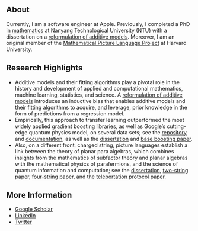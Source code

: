 About
----------------

Currently, I am a software engineer at Apple. Previously, I completed a
PhD in [mathematics](https://www.ntu.edu.sg/spms) at Nanyang
Technological University (NTU) with a dissertation on a
[reformulation of additive models](https://hdl.handle.net/10356/163311). 
Moreover, I am an original member of the 
[Mathematical Picture Language Project](https://mathpicture.fas.harvard.edu/)
at Harvard University.

Research Highlights
----------------

* Additive models and their fitting algorithms play a pivotal role
  in the history and development of applied and computational
  mathematics, machine learning, statistics, and science. A
  [reformulation of additive models][1] introduces an inductive
  bias that enables additive models and their fitting algorithms
  to acquire, and leverage, prior knowledge in the form of
  predictions from a regression model.
* Empirically, this approach to transfer learning outperformed the
  most widely applied gradient boosting libraries, as well as
  Google’s cutting-edge quantum physics model, on several data
  sets; see the [repository][2] and [documentation][3], as well
  as the [dissertation][1] and [base boosting paper][4].
* Also, on a different front, charged string, picture languages
  establish a link between the theory of planar para algebras,
  which combines insights from the mathematics of subfactor theory
  and planar algebras with the mathematical physics of parafermions,
  and the science of quantum information and computation; see the
  [dissertation][1], [two-string paper][5], [four-string paper][6],
  and the [teleportation protocol paper][7].

[1]: https://hdl.handle.net/10356/163311 "A reformulation of additive models"
[2]: https://github.com/a-wozniakowski/scikit-physlearn
[3]: https://scikit-physlearn.readthedocs.io/en/latest/
[4]: https://iopscience.iop.org/article/10.1088/2632-2153/ac1ee9 "A new formulation of gradient boosting"
[5]: https://link.springer.com/article/10.1007/s11425-017-9207-3 "Holographic software for quantum networks"
[6]: https://www.pnas.org/content/114/10/2497.full "Quon 3D language for quantum information"
[7]: https://iopscience.iop.org/article/10.1088/1367-2630/aa5b57 "Constructive simulation and topological design of protocols"


More Information
----------------
* [Google Scholar](https://scholar.google.com/citations?user=lDe0nKgAAAAJ&hl=en)
* [LinkedIn](https://www.linkedin.com/in/wozniakowski/)
* [Twitter](https://twitter.com/airwoz)
